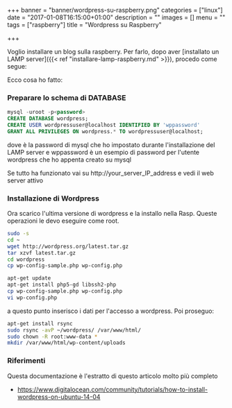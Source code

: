+++
banner = "banner/wordpress-su-raspberry.png"
categories = ["linux"]
date = "2017-01-08T16:15:00+01:00"
description = ""
images = []
menu = ""
tags = ["raspberry"]
title = "Wordpress su Raspberry"

+++

Voglio installare un blog sulla raspberry.
Per farlo, dopo aver [installato un LAMP server]({{< ref "installare-lamp-raspberry.md" >}}), procedo come segue:


Ecco cosa ho fatto:

### Preparare lo schema di DATABASE

```sql
mysql -uroot -p<password>
CREATE DATABASE wordpress;
CREATE USER wordpressuser@localhost IDENTIFIED BY 'wppassword'
GRANT ALL PRIVILEGES ON wordpress.* TO wordpressuser@localhost;
```

dove <password> è la password di mysql che ho impostato durante l'installazione del LAMP server e wppassword è un esempio
di password per l'utente wordpress che ho appenta creato su mysql

Se tutto ha funzionato vai su http://your_server_IP_address e vedi il web server attivo

### Installazione di Wordpress

Ora scarico l'ultima versione di wordpress e la installo nella Rasp.
Queste operazioni le devo eseguire come root.

```bash
sudo -s
cd ~
wget http://wordpress.org/latest.tar.gz
tar xzvf latest.tar.gz
cd wordpress
cp wp-config-sample.php wp-config.php

apt-get update
apt-get install php5-gd libssh2-php
cp wp-config-sample.php wp-config.php
vi wp-config.php
```

a questo punto inserisco i dati per l'accesso a wordpress. Poi proseguo:

```bash
apt-get install rsync
sudo rsync -avP ~/wordpress/ /var/www/html/
sudo chown -R root:www-data *
mkdir /var/www/html/wp-content/uploads
```

### Riferimenti

Questa documentazione è l'estratto di questo articolo molto più completo

* https://www.digitalocean.com/community/tutorials/how-to-install-wordpress-on-ubuntu-14-04
